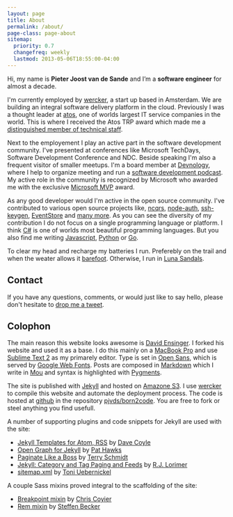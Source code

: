 ```yaml
---
layout: page
title: About
permalink: /about/
page-class: page-about
sitemap:
  priority: 0.7
  changefreq: weekly
  lastmod: 2013-05-06T18:55:00-04:00
---
```


Hi, my name is __Pieter Joost van de Sande__ and I’m a __software engineer__ for almost a decade.

I'm currently employed by [wercker](https://wercker.com), a start up based in Amsterdam. We are building an integral software delivery platform in the cloud.
Previously I was a thought leader at [atos](http://atos.net/), one of worlds largest IT service companies in the world. This is where I received the Atos TRP award which made me a [distinguished member of technical staff](http://en.wikipedia.org/wiki/Member_of_technical_staff).

Next to the employement I play an active part in the software development community. I've presented at conferences like Microsoft TechDays, Software Development Conference and NDC. Beside speaking I'm also a frequent visitor of smaller meetups. I'm a board member at [Devnology](http://devnology.nl), where I help to organize meeting and run a [software development podcast](http://devnology.nl/en/podcast). My active role in the community is recognized by Microsoft who awarded me with the exclusive [Microsoft MVP](http://mvp.microsoft.com/en-US/default.aspx) award.

As any good developer would I'm active in the open source community. I've contributed to various open source projects like, [ncqrs](http://github.com/ncqrs/ncqrs), [node-auth](https://github.com/ciaranj/node-oauth), [ssh-keygen](https://github.com/ericvicenti/ssh-keygen), [EventStore](https://github.com/joliver/EventStore) and [many more](https://github.com/pjvds). As you can see the diversity of my contribution I do not focus on a single programming language or platform. I think [C#](http://msdn.microsoft.com/en-us/library/aa287558(v=vs.71).aspx) is one of worlds most beautiful programming languages. But you also find me writing [Javascript](https://developer.mozilla.org/en-US/docs/JavaScript), [Python](http://www.python.org/) or [Go](http://golang.org/).

To clear my head and recharge my batteries I run. Preferebly on the trail and when the weater allows it [barefoot](http://barefootrunning.com/). Otherwise, I run in [Luna Sandals](https://www.lunasandals.com/).

## Contact

If you have any questions, comments, or would just like to say hello, please don't hesitate to [drop me a tweet](http://twitter.com/pjvds).

## Colophon

The main reason this website looks awesome is [David Ensinger](http://davidensinger.com/). I forked his website and used it as a base. I do this mainly on a [MacBook Pro](http://www.apple.com/macbook-pro/) and use [Sublime Text 2](http://www.sublimetext.com/) as my primarely editor. Type is set in [Open Sans](http://www.google.com/webfonts/specimen/Open+Sans), which is served by [Google Web Fonts](http://www.google.com/webfonts). Posts are composed in [Markdown](http://daringfireball.net/projects/markdown/) which I write in [Mou](http://mouapp.com) and syntax is highlighted with [Pygments](http://pygments.org/).

The site is published with [Jekyll](http://jekyllrb.com/) and hosted on [Amazone S3](http://aws.amazon.com/s3/). I use [wercker](https://wercker.com) to compile this website and automate the deployment process. The code is hosted at [github](http://github.com) in the repository [pjvds/born2code](http://github.com/pjvds/born2code). You are free to fork or steel anything you find usefull.

A number of supporting plugins and code snippets for Jekyll are used with the site:

- [Jekyll Templates for Atom, RSS](http://davecoyle.com/tech-notes/jekyll-templates-for-atom-rss/) by [Dave Coyle](http://davecoyle.com/)
- [Open Graph for Jekyll](https://gist.github.com/pathawks/1406355) by [Pat Hawks](http://alt.pathawks.com/)
- [Paginate Like a Boss](http://schmidt-happens.com/articles/2012/01/11/setup-pagination-for-jekyll-driven-sites.html) by [Terry Schmidt](http://schmidt-happens.com/)
- [Jekyll: Category and Tag Paging and Feeds](http://realjenius.com/2012/12/01/jekyll-category-tag-paging-feeds/) by [R.J. Lorimer](http://realjenius.com/)
- [sitemap.xml](https://github.com/havvg/havvg.github.com/blob/master/sitemap.xml) by [Toni Uebernickel](http://toni.uebernickel.info/)

A couple Sass mixins proved integral to the scaffolding of the site:

- [Breakpoint mixin](http://css-tricks.com/media-queries-sass-3-2-and-codekit/) by [Chris Coyier](http://css-tricks.com/)
- [Rem mixin](https://gist.github.com/webgefrickel/4530526) by [Steffen Becker](http://webgefrickel.de/)
